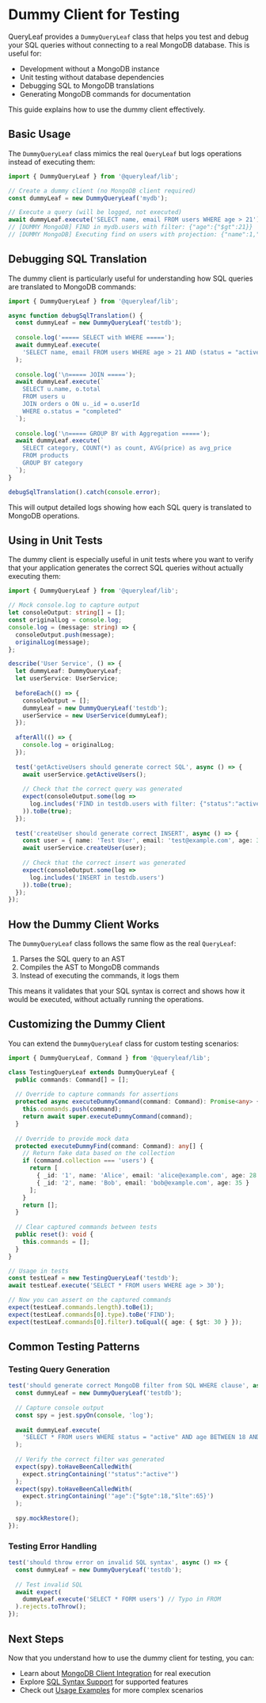# Dummy Client for Testing

QueryLeaf provides a `DummyQueryLeaf` class that helps you test and debug your SQL queries without connecting to a real MongoDB database. This is useful for:

- Development without a MongoDB instance
- Unit testing without database dependencies
- Debugging SQL to MongoDB translations
- Generating MongoDB commands for documentation

This guide explains how to use the dummy client effectively.

## Basic Usage

The `DummyQueryLeaf` class mimics the real `QueryLeaf` but logs operations instead of executing them:

```typescript
import { DummyQueryLeaf } from '@queryleaf/lib';

// Create a dummy client (no MongoDB client required)
const dummyLeaf = new DummyQueryLeaf('mydb');

// Execute a query (will be logged, not executed)
await dummyLeaf.execute('SELECT name, email FROM users WHERE age > 21');
// [DUMMY MongoDB] FIND in mydb.users with filter: {"age":{"$gt":21}}
// [DUMMY MongoDB] Executing find on users with projection: {"name":1,"email":1}
```

## Debugging SQL Translation

The dummy client is particularly useful for understanding how SQL queries are translated to MongoDB commands:

```typescript
import { DummyQueryLeaf } from '@queryleaf/lib';

async function debugSqlTranslation() {
  const dummyLeaf = new DummyQueryLeaf('testdb');
  
  console.log('===== SELECT with WHERE =====');
  await dummyLeaf.execute(
    'SELECT name, email FROM users WHERE age > 21 AND (status = "active" OR role = "admin")'
  );
  
  console.log('\n===== JOIN =====');
  await dummyLeaf.execute(`
    SELECT u.name, o.total 
    FROM users u 
    JOIN orders o ON u._id = o.userId 
    WHERE o.status = "completed"
  `);
  
  console.log('\n===== GROUP BY with Aggregation =====');
  await dummyLeaf.execute(`
    SELECT category, COUNT(*) as count, AVG(price) as avg_price 
    FROM products 
    GROUP BY category
  `);
}

debugSqlTranslation().catch(console.error);
```

This will output detailed logs showing how each SQL query is translated to MongoDB operations.

## Using in Unit Tests

The dummy client is especially useful in unit tests where you want to verify that your application generates the correct SQL queries without actually executing them:

```typescript
import { DummyQueryLeaf } from '@queryleaf/lib';

// Mock console.log to capture output
let consoleOutput: string[] = [];
const originalLog = console.log;
console.log = (message: string) => {
  consoleOutput.push(message);
  originalLog(message);
};

describe('User Service', () => {
  let dummyLeaf: DummyQueryLeaf;
  let userService: UserService;
  
  beforeEach(() => {
    consoleOutput = [];
    dummyLeaf = new DummyQueryLeaf('testdb');
    userService = new UserService(dummyLeaf);
  });
  
  afterAll(() => {
    console.log = originalLog;
  });
  
  test('getActiveUsers should generate correct SQL', async () => {
    await userService.getActiveUsers();
    
    // Check that the correct query was generated
    expect(consoleOutput.some(log => 
      log.includes('FIND in testdb.users with filter: {"status":"active"}')
    )).toBe(true);
  });
  
  test('createUser should generate correct INSERT', async () => {
    const user = { name: 'Test User', email: 'test@example.com', age: 30 };
    await userService.createUser(user);
    
    // Check that the correct insert was generated
    expect(consoleOutput.some(log => 
      log.includes('INSERT in testdb.users')
    )).toBe(true);
  });
});
```

## How the Dummy Client Works

The `DummyQueryLeaf` class follows the same flow as the real `QueryLeaf`:

1. Parses the SQL query to an AST
2. Compiles the AST to MongoDB commands
3. Instead of executing the commands, it logs them

This means it validates that your SQL syntax is correct and shows how it would be executed, without actually running the operations.

## Customizing the Dummy Client

You can extend the `DummyQueryLeaf` class for custom testing scenarios:

```typescript
import { DummyQueryLeaf, Command } from '@queryleaf/lib';

class TestingQueryLeaf extends DummyQueryLeaf {
  public commands: Command[] = [];
  
  // Override to capture commands for assertions
  protected async executeDummyCommand(command: Command): Promise<any> {
    this.commands.push(command);
    return await super.executeDummyCommand(command);
  }
  
  // Override to provide mock data
  protected executeDummyFind(command: Command): any[] {
    // Return fake data based on the collection
    if (command.collection === 'users') {
      return [
        { _id: '1', name: 'Alice', email: 'alice@example.com', age: 28 },
        { _id: '2', name: 'Bob', email: 'bob@example.com', age: 35 }
      ];
    }
    return [];
  }
  
  // Clear captured commands between tests
  public reset(): void {
    this.commands = [];
  }
}

// Usage in tests
const testLeaf = new TestingQueryLeaf('testdb');
await testLeaf.execute('SELECT * FROM users WHERE age > 30');

// Now you can assert on the captured commands
expect(testLeaf.commands.length).toBe(1);
expect(testLeaf.commands[0].type).toBe('FIND');
expect(testLeaf.commands[0].filter).toEqual({ age: { $gt: 30 } });
```

## Common Testing Patterns

### Testing Query Generation

```typescript
test('should generate correct MongoDB filter from SQL WHERE clause', async () => {
  const dummyLeaf = new DummyQueryLeaf('testdb');
  
  // Capture console output
  const spy = jest.spyOn(console, 'log');
  
  await dummyLeaf.execute(
    'SELECT * FROM users WHERE status = "active" AND age BETWEEN 18 AND 65'
  );
  
  // Verify the correct filter was generated
  expect(spy).toHaveBeenCalledWith(
    expect.stringContaining('"status":"active"')
  );
  expect(spy).toHaveBeenCalledWith(
    expect.stringContaining('"age":{"$gte":18,"$lte":65}')
  );
  
  spy.mockRestore();
});
```

### Testing Error Handling

```typescript
test('should throw error on invalid SQL syntax', async () => {
  const dummyLeaf = new DummyQueryLeaf('testdb');
  
  // Test invalid SQL
  await expect(
    dummyLeaf.execute('SELECT * FORM users') // Typo in FROM
  ).rejects.toThrow();
});
```

## Next Steps

Now that you understand how to use the dummy client for testing, you can:

- Learn about [MongoDB Client Integration](mongodb-client.md) for real execution
- Explore [SQL Syntax Support](../sql-syntax/index.md) for supported features
- Check out [Usage Examples](examples.md) for more complex scenarios